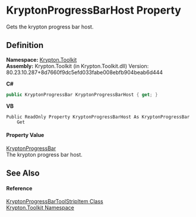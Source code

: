 # KryptonProgressBarHost Property


Gets the krypton progress bar host.



## Definition
**Namespace:** <a href="79d2eac2-21f4-54ff-7552-b20c33c30600.md">Krypton.Toolkit</a>  
**Assembly:** Krypton.Toolkit (in Krypton.Toolkit.dll) Version: 80.23.10.287+8d7660f9dc5efd033fabe008ebfb904beab6d444

**C#**
``` C#
public KryptonProgressBar KryptonProgressBarHost { get; }
```
**VB**
``` VB
Public ReadOnly Property KryptonProgressBarHost As KryptonProgressBar
	Get
```



#### Property Value
<a href="7e9fc6fe-ab52-d8e6-9686-cee108e3df87.md">KryptonProgressBar</a>  
The krypton progress bar host.

## See Also


#### Reference
<a href="d083c0c8-bbdc-278e-e8d3-138bef189038.md">KryptonProgressBarToolStripItem Class</a>  
<a href="79d2eac2-21f4-54ff-7552-b20c33c30600.md">Krypton.Toolkit Namespace</a>  

